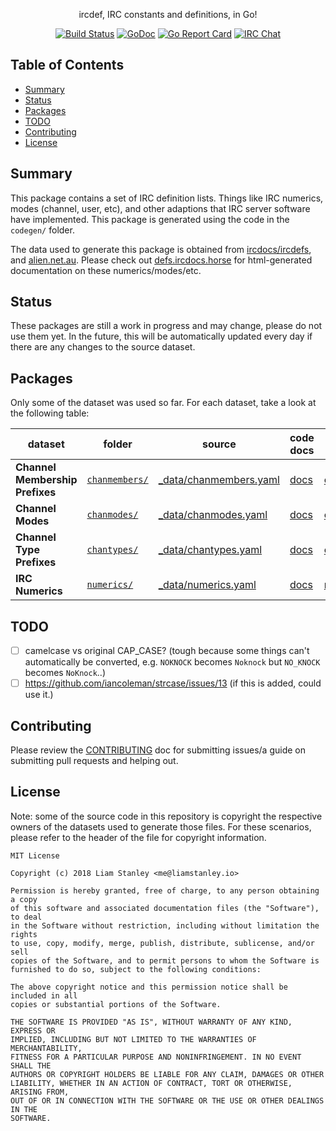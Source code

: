 <p align="center">ircdef, IRC constants and definitions, in Go!</p>
<p align="center">
  <a href="https://travis-ci.org/lrstanley/ircdef"><img src="https://travis-ci.org/lrstanley/ircdef.svg?branch=master" alt="Build Status"></a>
  <a href="https://godoc.org/github.com/lrstanley/ircdef"><img src="https://godoc.org/github.com/lrstanley/ircdef?status.png" alt="GoDoc"></a>
  <a href="https://goreportcard.com/report/github.com/lrstanley/ircdef"><img src="https://goreportcard.com/badge/github.com/lrstanley/ircdef" alt="Go Report Card"></a>
  <a href="https://byteirc.org/channel/%23%2Fdev%2Fnull"><img src="https://img.shields.io/badge/ByteIRC-%23%2Fdev%2Fnull-blue.svg" alt="IRC Chat"></a>
</p>

## Table of Contents
- [Summary](#summary)
- [Status](#status)
- [Packages](#packages)
- [TODO](#todo)
- [Contributing](#contributing)
- [License](#license)

## Summary

This package contains a set of IRC definition lists. Things like IRC numerics,
modes (channel, user, etc), and other adaptions that IRC server software have
implemented. This package is generated using the code in the `codegen/` folder.

The data used to generate this package is obtained from
[ircdocs/ircdefs](https://github.com/ircdocs/irc-defs), and
[alien.net.au](https://www.alien.net.au/irc/irc2numerics.html). Please check
out [defs.ircdocs.horse](https://defs.ircdocs.horse/) for html-generated
documentation on these numerics/modes/etc.

## Status

These packages are still a work in progress and may change, please do not use
them yet. In the future, this will be automatically updated every day if there
are any changes to the source dataset.

## Packages

Only some of the dataset was used so far. For each dataset, take a look at
the following table:

| dataset | folder | source | code docs | html docs |
| ------- | ------ | ------ | --------- | --------- |
| **Channel Membership Prefixes** | [`chanmembers/`](chanmembers/) | [_data/chanmembers.yaml](https://github.com/ircdocs/irc-defs/blob/gh-pages/_data/chanmembers.yaml) | [docs](https://godoc.org/github.com/lrstanley/ircdef/chanmembers) | [chanmembers.html](https://defs.ircdocs.horse/defs/chanmembers.html) |
| **Channel Modes** | [`chanmodes/`](chanmodes/) | [_data/chanmodes.yaml](https://github.com/ircdocs/irc-defs/blob/gh-pages/_data/chanmodes.yaml) | [docs](https://godoc.org/github.com/lrstanley/ircdef/chanmodes) | [chanmodes.html](https://defs.ircdocs.horse/defs/chanmodes.html) |
| **Channel Type Prefixes** | [`chantypes/`](chantypes/) | [_data/chantypes.yaml](https://github.com/ircdocs/irc-defs/blob/gh-pages/_data/chantypes.yaml) | [docs](https://godoc.org/github.com/lrstanley/ircdef/chantypes) | [chantypes.html](https://defs.ircdocs.horse/defs/chantypes.html) |
| **IRC Numerics** | [`numerics/`](numerics/) | [_data/numerics.yaml](https://github.com/ircdocs/irc-defs/blob/gh-pages/_data/numerics.yaml) | [docs](https://godoc.org/github.com/lrstanley/ircdef/numerics) | [numerics.html](https://defs.ircdocs.horse/defs/numerics.html) |

## TODO

- [ ] camelcase vs original CAP_CASE? (tough because some things can't automatically be converted, e.g. `NOKNOCK` becomes `Noknock` but `NO_KNOCK` becomes `NoKnock`..)
- [ ] https://github.com/iancoleman/strcase/issues/13 (if this is added, could use it.)

## Contributing

Please review the [CONTRIBUTING](CONTRIBUTING.md) doc for submitting issues/a
guide on submitting pull requests and helping out.

## License

Note: some of the source code in this repository is copyright the respective
owners of the datasets used to generate those files. For these scenarios,
please refer to the header of the file for copyright information.

```
MIT License

Copyright (c) 2018 Liam Stanley <me@liamstanley.io>

Permission is hereby granted, free of charge, to any person obtaining a copy
of this software and associated documentation files (the "Software"), to deal
in the Software without restriction, including without limitation the rights
to use, copy, modify, merge, publish, distribute, sublicense, and/or sell
copies of the Software, and to permit persons to whom the Software is
furnished to do so, subject to the following conditions:

The above copyright notice and this permission notice shall be included in all
copies or substantial portions of the Software.

THE SOFTWARE IS PROVIDED "AS IS", WITHOUT WARRANTY OF ANY KIND, EXPRESS OR
IMPLIED, INCLUDING BUT NOT LIMITED TO THE WARRANTIES OF MERCHANTABILITY,
FITNESS FOR A PARTICULAR PURPOSE AND NONINFRINGEMENT. IN NO EVENT SHALL THE
AUTHORS OR COPYRIGHT HOLDERS BE LIABLE FOR ANY CLAIM, DAMAGES OR OTHER
LIABILITY, WHETHER IN AN ACTION OF CONTRACT, TORT OR OTHERWISE, ARISING FROM,
OUT OF OR IN CONNECTION WITH THE SOFTWARE OR THE USE OR OTHER DEALINGS IN THE
SOFTWARE.
```
